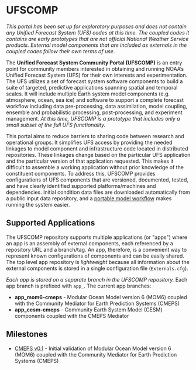 # UFSCOMP

*This portal has been set up for exploratory purposes and does not contain any Unified Forecast System (UFS) codes at this time. The coupled codes it contains are early prototypes that are not official National Weather Service products. External model components that are included as externals in the coupled codes follow their own terms of use.*

The **Unified Forecast System Community Portal (UFSCOMP)** is an entry point for community members interested in obtaining and running NOAA’s Unified Forecast System (UFS) for their own interests and experimentation. The UFS utilizes a set of forecast system software components to build a suite of targeted, predictive applications spanning spatial and temporal scales. It will include multiple Earth system model components (e.g. atmosphere, ocean, sea ice) and software to support a complete forecast workflow including data pre-processing, data assimilation, model coupling, ensemble and probabilistic processing, post-processing, and experiment management. *At this time, UFSCOMP is a prototype that includes only a small subset of the full UFS functionality.*

This portal aims to reduce barriers to sharing code between research and operational groups. It simplifies UFS access by providing the needed linkages to model component and infrastructure code located in distributed repositories. These linkages change based on the particular UFS application and the particular version of that application requested. This makes it difficult to assemble a working application without prior knowledge of the constituent components. To address this, UFSCOMP provides configurations of UFS components that are versioned, documented, tested, and have clearly identified supported platforms/machines and dependencies. Initial condition data files are downloaded automatically from a public input data repository, and a [portable model workflow](https://github.com/ESMCI/cime) makes running the system easier.

## Supported Applications

The UFSCOMP repository supports multiple applications (or "apps") where an app is an assembly of external components, each referenced by a repository URL and a branch/tag. An app, therefore, is a convenient way to represent known configurations of components and can be easily shared. The top level app repository is *lightweight* because all information about the external components is stored in a single configuration file (`Externals.cfg`).

*Each app is stored on a separate branch in the UFSCOMP repository.* Each app branch is prefixed with `app_`. The current app branches:
- **app_mom6-cmeps** - Modular Ocean Model version 6 (MOM6) coupled with the Community Mediator for Earth Prediction Systems (CMEPS)
- **app_cesm-cmeps** - Community Earth System Model (CESM) components coupled with the CMEPS Mediator

## Milestones

- [CMEPS v0.1](https://github.com/ESCOMP/UFSCOMP/wiki/Milestone:-CMEPS-0.1) - Initial validation of Modular Ocean Model version 6 (MOM6) coupled with the Community Mediator for Earth Prediction Systems (CMEPS)
